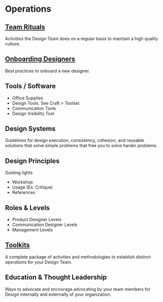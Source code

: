 # Operations

## [Team Rituals](./Team-Rituals/)
Activities the Design Team does on a regular basis to maintain a high quality culture.

## [Onboarding Designers](./Onboarding/)
Best practices to onboard a new designer.

## Tools / Software
- Office Supplies
- Design Tools. See Craft > Toolset
- Communication Tools
- Design Visibility Tool

## Design Systems
Guidelines for design execution, consistency, cohesion, and reusable solutions that solve simple problems that free you to solve harder problems.

## Design Principles
Guiding lights
- Workshop 
- Usage (Ex. Critique)
- References

## Roles & Levels

- Product Designer Levels
- Communication Designer Levels
- Management Levels

## [Toolkits](./Toolkits/)
A complete package of activities and methodologies to establish distinct operations for your Design Team.

## Education & Thought Leadership
Ways to advocate and encourage advocating by your team members for Design internally and externally of your organization.